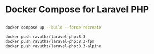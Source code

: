 # Docker Compose for Laravel PHP

```bash

docker compose up --build --force-recreate

docker push ravuthz/laravel-php:8.3
docker push ravuthz/laravel-php:8.3-fpm
docker push ravuthz/laravel-php:8.3-alpine

```
